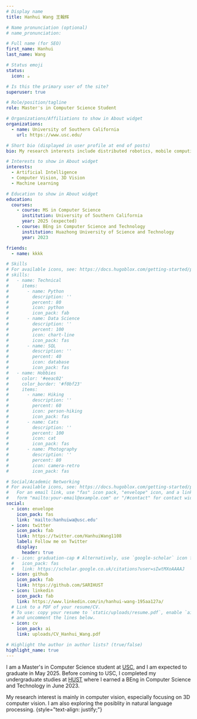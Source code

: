 ```yaml
---
# Display name
title: Hanhui Wang 王翰辉

# Name pronunciation (optional)
# name_pronunciation: 

# Full name (for SEO)
first_name: Hanhui
last_name: Wang

# Status emoji
status:
  icon: ☕️

# Is this the primary user of the site?
superuser: true

# Role/position/tagline
role: Master's in Computer Science Student

# Organizations/Affiliations to show in About widget
organizations:
  - name: University of Southern California
    url: https://www.usc.edu/

# Short bio (displayed in user profile at end of posts)
bio: My research interests include distributed robotics, mobile computing and programmable matter.

# Interests to show in About widget
interests:
  - Artificial Intelligence
  - Computer Vision, 3D Vision
  - Machine Learning

# Education to show in About widget
education:
  courses:
    - course: MS in Computer Science
      institution: University of Southern California
      year: 2025 (expected)
    - course: BEng in Computer Science and Technology
      institution: Huazhong University of Science and Technology
      year: 2023

friends:
  - name: kkkk

# Skills
# For available icons, see: https://docs.hugoblox.com/getting-started/page-builder/#icons
# skills:
#   - name: Technical
#     items:
#       - name: Python
#         description: ''
#         percent: 80
#         icon: python
#         icon_pack: fab
#       - name: Data Science
#         description: ''
#         percent: 100
#         icon: chart-line
#         icon_pack: fas
#       - name: SQL
#         description: ''
#         percent: 40
#         icon: database
#         icon_pack: fas
#   - name: Hobbies
#     color: '#eeac02'
#     color_border: '#f0bf23'
#     items:
#       - name: Hiking
#         description: ''
#         percent: 60
#         icon: person-hiking
#         icon_pack: fas
#       - name: Cats
#         description: ''
#         percent: 100
#         icon: cat
#         icon_pack: fas
#       - name: Photography
#         description: ''
#         percent: 80
#         icon: camera-retro
#         icon_pack: fas

# Social/Academic Networking
# For available icons, see: https://docs.hugoblox.com/getting-started/page-builder/#icons
#   For an email link, use "fas" icon pack, "envelope" icon, and a link in the
#   form "mailto:your-email@example.com" or "/#contact" for contact widget.
social:
  - icon: envelope
    icon_pack: fas
    link: 'mailto:hanhuiwa@usc.edu'
  - icon: twitter
    icon_pack: fab
    link: https://twitter.com/HanhuiWang1108
    label: Follow me on Twitter
    display:
      header: true
  # - icon: graduation-cap # Alternatively, use `google-scholar` icon from `ai` icon pack
  #   icon_pack: fas
  #   link: https://scholar.google.co.uk/citations?user=sIwtMXoAAAAJ
  - icon: github
    icon_pack: fab
    link: https://github.com/SARIHUST
  - icon: linkedin
    icon_pack: fab
    link: https://www.linkedin.com/in/hanhui-wang-195aa127a/
  # Link to a PDF of your resume/CV.
  # To use: copy your resume to `static/uploads/resume.pdf`, enable `ai` icons in `params.yaml`,
  # and uncomment the lines below.
  - icon: cv
    icon_pack: ai
    link: uploads/CV_Hanhui_Wang.pdf

# Highlight the author in author lists? (true/false)
highlight_name: true
---
```


I am a Master's in Computer Science student at [USC](https://www.usc.edu/), and I am expected to graduate in May 2025. Before coming to USC, I completed my undergraduate studies at [HUST](https://hust.edu.cn/) where I earned a BEng in Computer Science and Technology in June 2023.

My research interest is mainly in computer vision, especially focusing on 3D computer vision. I am also exploring the posiblity in natural language processing.
{style="text-align: justify;"}
